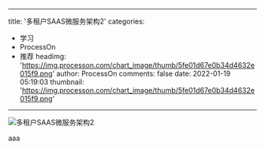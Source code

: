 
---
title: '多租户SAAS微服务架构2'
categories: 
 - 学习
 - ProcessOn
 - 推荐
headimg: 'https://img.processon.com/chart_image/thumb/5fe01d67e0b34d4632e015f9.png'
author: ProcessOn
comments: false
date: 2022-01-19 05:19:03
thumbnail: 'https://img.processon.com/chart_image/thumb/5fe01d67e0b34d4632e015f9.png'
---

<div>   
<img class="thumb" alt="多租户SAAS微服务架构2" src="https://img.processon.com/chart_image/thumb/5fe01d67e0b34d4632e015f9.png" referrerpolicy="no-referrer">
<p>aaa</p>  
</div>
            